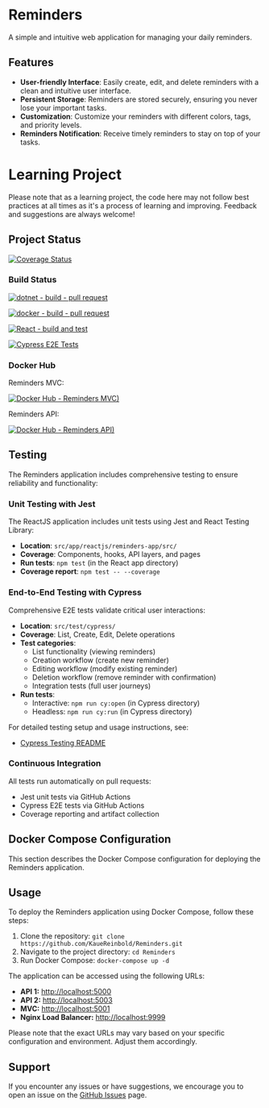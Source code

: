 # Reminders

A simple and intuitive web application for managing your daily reminders.

## Features

- **User-friendly Interface**: Easily create, edit, and delete reminders with a clean and intuitive user interface.
- **Persistent Storage**: Reminders are stored securely, ensuring you never lose your important tasks.
- **Customization**: Customize your reminders with different colors, tags, and priority levels.
- **Reminders Notification**: Receive timely reminders to stay on top of your tasks.

# Learning Project

Please note that as a learning project, the code here may not follow best practices at all times as it's a process of learning and improving. Feedback and suggestions are always welcome!

## Project Status

[![Coverage Status](https://coveralls.io/repos/github/KaueReinbold/Reminders/badge.svg?branch=main)](https://coveralls.io/github/KaueReinbold/Reminders?branch=main)

### Build Status

  [![dotnet - build - pull request](https://github.com/KaueReinbold/Reminders/actions/workflows/dotnet-pull-request.yml/badge.svg)](https://github.com/KaueReinbold/Reminders/actions/workflows/dotnet-pull-request.yml)

  [![docker - build - pull request](https://github.com/KaueReinbold/Reminders/actions/workflows/docker-pull-request.yml/badge.svg)](https://github.com/KaueReinbold/Reminders/actions/workflows/docker-pull-request.yml)

  [![React - build and test](https://github.com/KaueReinbold/Reminders/actions/workflows/react-pull-request.yml/badge.svg)](https://github.com/KaueReinbold/Reminders/actions/workflows/react-pull-request.yml)

  [![Cypress E2E Tests](https://github.com/KaueReinbold/Reminders/actions/workflows/cypress-e2e.yml/badge.svg)](https://github.com/KaueReinbold/Reminders/actions/workflows/cypress-e2e.yml)

### Docker Hub

Reminders MVC:

  [![Docker Hub - Reminders MVC)](https://img.shields.io/docker/pulls/kauereinbold/reminders-mvc.svg)](https://hub.docker.com/r/kauereinbold/reminders-mvc)

Reminders API:

  [![Docker Hub - Reminders API)](https://img.shields.io/docker/pulls/kauereinbold/reminders-api.svg)](https://hub.docker.com/r/kauereinbold/reminders-api)

## Testing

The Reminders application includes comprehensive testing to ensure reliability and functionality:

### Unit Testing with Jest

The ReactJS application includes unit tests using Jest and React Testing Library:

- **Location**: `src/app/reactjs/reminders-app/src/`
- **Coverage**: Components, hooks, API layers, and pages
- **Run tests**: `npm test` (in the React app directory)
- **Coverage report**: `npm test -- --coverage`

### End-to-End Testing with Cypress

Comprehensive E2E tests validate critical user interactions:

- **Location**: `src/test/cypress/`
- **Coverage**: List, Create, Edit, Delete operations
- **Test categories**: 
  - List functionality (viewing reminders)
  - Creation workflow (create new reminder)
  - Editing workflow (modify existing reminder)  
  - Deletion workflow (remove reminder with confirmation)
  - Integration tests (full user journeys)
- **Run tests**: 
  - Interactive: `npm run cy:open` (in Cypress directory)
  - Headless: `npm run cy:run` (in Cypress directory)

For detailed testing setup and usage instructions, see:
- [Cypress Testing README](src/test/cypress/README.md)

### Continuous Integration

All tests run automatically on pull requests:
- Jest unit tests via GitHub Actions
- Cypress E2E tests via GitHub Actions
- Coverage reporting and artifact collection

## Docker Compose Configuration

This section describes the Docker Compose configuration for deploying the Reminders application.

## Usage

To deploy the Reminders application using Docker Compose, follow these steps:

1. Clone the repository: `git clone https://github.com/KaueReinbold/Reminders.git`
2. Navigate to the project directory: `cd Reminders`
3. Run Docker Compose: `docker-compose up -d`

The application can be accessed using the following URLs:

- **API 1:** [http://localhost:5000](http://localhost:5000)
- **API 2:** [http://localhost:5003](http://localhost:5003)
- **MVC:** [http://localhost:5001](http://localhost:5001)
- **Nginx Load Balancer:** [http://localhost:9999](http://localhost:9999)

Please note that the exact URLs may vary based on your specific configuration and environment. Adjust them accordingly.

## Support

If you encounter any issues or have suggestions, we encourage you to open an issue on the [GitHub Issues](https://github.com/KaueReinbold/Reminders/issues) page.

